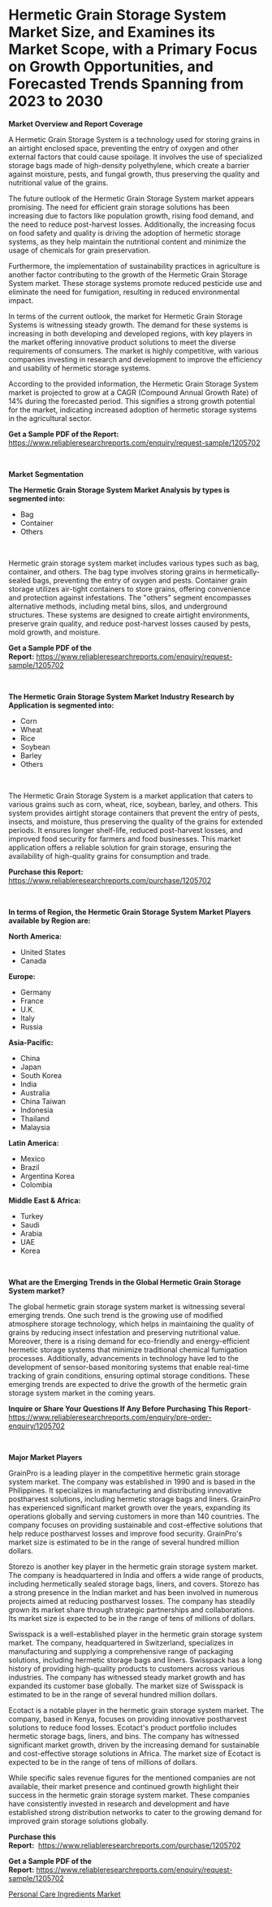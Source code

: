 <p><h1>Hermetic Grain Storage System Market Size, and Examines its Market Scope, with a Primary Focus on Growth Opportunities, and Forecasted Trends Spanning from 2023 to 2030</h1></p><p><strong>Market Overview and Report Coverage</strong></p>
<p><p>A Hermetic Grain Storage System is a technology used for storing grains in an airtight enclosed space, preventing the entry of oxygen and other external factors that could cause spoilage. It involves the use of specialized storage bags made of high-density polyethylene, which create a barrier against moisture, pests, and fungal growth, thus preserving the quality and nutritional value of the grains.</p><p>The future outlook of the Hermetic Grain Storage System market appears promising. The need for efficient grain storage solutions has been increasing due to factors like population growth, rising food demand, and the need to reduce post-harvest losses. Additionally, the increasing focus on food safety and quality is driving the adoption of hermetic storage systems, as they help maintain the nutritional content and minimize the usage of chemicals for grain preservation.</p><p>Furthermore, the implementation of sustainability practices in agriculture is another factor contributing to the growth of the Hermetic Grain Storage System market. These storage systems promote reduced pesticide use and eliminate the need for fumigation, resulting in reduced environmental impact.</p><p>In terms of the current outlook, the market for Hermetic Grain Storage Systems is witnessing steady growth. The demand for these systems is increasing in both developing and developed regions, with key players in the market offering innovative product solutions to meet the diverse requirements of consumers. The market is highly competitive, with various companies investing in research and development to improve the efficiency and usability of hermetic storage systems.</p><p>According to the provided information, the Hermetic Grain Storage System market is projected to grow at a CAGR (Compound Annual Growth Rate) of 14% during the forecasted period. This signifies a strong growth potential for the market, indicating increased adoption of hermetic storage systems in the agricultural sector.</p></p>
<p><strong>Get a Sample PDF of the Report:</strong> <a href="https://www.reliableresearchreports.com/enquiry/request-sample/1205702">https://www.reliableresearchreports.com/enquiry/request-sample/1205702</a></p>
<p>&nbsp;</p>
<p><strong>Market Segmentation</strong></p>
<p><strong>The Hermetic Grain Storage System Market Analysis by types is segmented into:</strong></p>
<p><ul><li>Bag</li><li>Container</li><li>Others</li></ul></p>
<p>&nbsp;</p>
<p><p>Hermetic grain storage system market includes various types such as bag, container, and others. The bag type involves storing grains in hermetically-sealed bags, preventing the entry of oxygen and pests. Container grain storage utilizes air-tight containers to store grains, offering convenience and protection against infestations. The "others" segment encompasses alternative methods, including metal bins, silos, and underground structures. These systems are designed to create airtight environments, preserve grain quality, and reduce post-harvest losses caused by pests, mold growth, and moisture.</p></p>
<p><strong>Get a Sample PDF of the Report:</strong>&nbsp;<a href="https://www.reliableresearchreports.com/enquiry/request-sample/1205702">https://www.reliableresearchreports.com/enquiry/request-sample/1205702</a></p>
<p>&nbsp;</p>
<p><strong>The Hermetic Grain Storage System Market Industry Research by Application is segmented into:</strong></p>
<p><ul><li>Corn</li><li>Wheat</li><li>Rice</li><li>Soybean</li><li>Barley</li><li>Others</li></ul></p>
<p>&nbsp;</p>
<p><p>The Hermetic Grain Storage System is a market application that caters to various grains such as corn, wheat, rice, soybean, barley, and others. This system provides airtight storage containers that prevent the entry of pests, insects, and moisture, thus preserving the quality of the grains for extended periods. It ensures longer shelf-life, reduced post-harvest losses, and improved food security for farmers and food businesses. This market application offers a reliable solution for grain storage, ensuring the availability of high-quality grains for consumption and trade.</p></p>
<p><strong>Purchase this Report:</strong>&nbsp; <a href="https://www.reliableresearchreports.com/purchase/1205702">https://www.reliableresearchreports.com/purchase/1205702</a></p>
<p>&nbsp;</p>
<p><strong>In terms of Region, the Hermetic Grain Storage System Market Players available by Region are:</strong></p>
<p>
    <p> <strong> North America: </strong>
        <ul>
            <li>United States</li>
            <li>Canada</li>
        </ul>
        </p> 
    <p> <strong> Europe: </strong>
        <ul>
            <li>Germany</li>
            <li>France</li>
            <li>U.K.</li>
            <li>Italy</li>
            <li>Russia</li>
        </ul>
        </p> 
    <p> <strong> Asia-Pacific: </strong>
        <ul>
            <li>China</li>
            <li>Japan</li>
            <li>South Korea</li>
            <li>India</li>
            <li>Australia</li>
            <li>China Taiwan</li>
            <li>Indonesia</li>
            <li>Thailand</li>
            <li>Malaysia</li>
        </ul>
        </p> 
    <p> <strong> Latin America: </strong>
        <ul>
            <li>Mexico</li>
            <li>Brazil</li>
            <li>Argentina Korea</li>
            <li>Colombia</li>
        </ul>
        </p> 
    <p> <strong> Middle East & Africa: </strong>
        <ul>
            <li>Turkey</li>
            <li>Saudi</li>
            <li>Arabia</li>
            <li>UAE</li>
            <li>Korea</li>
        </ul>
    </p>
    </p>
<p>&nbsp;</p>
<p><strong>What are the Emerging Trends in the Global Hermetic Grain Storage System market?</strong></p>
<p><p>The global hermetic grain storage system market is witnessing several emerging trends. One such trend is the growing use of modified atmosphere storage technology, which helps in maintaining the quality of grains by reducing insect infestation and preserving nutritional value. Moreover, there is a rising demand for eco-friendly and energy-efficient hermetic storage systems that minimize traditional chemical fumigation processes. Additionally, advancements in technology have led to the development of sensor-based monitoring systems that enable real-time tracking of grain conditions, ensuring optimal storage conditions. These emerging trends are expected to drive the growth of the hermetic grain storage system market in the coming years.</p></p>
<p><strong>Inquire or Share Your Questions If Any Before Purchasing This Report</strong>- <a href="https://www.reliableresearchreports.com/enquiry/pre-order-enquiry/1205702">https://www.reliableresearchreports.com/enquiry/pre-order-enquiry/1205702</a></p>
<p>&nbsp;</p>
<p><strong>Major Market Players</strong></p>
<p><p>GrainPro is a leading player in the competitive hermetic grain storage system market. The company was established in 1990 and is based in the Philippines. It specializes in manufacturing and distributing innovative postharvest solutions, including hermetic storage bags and liners. GrainPro has experienced significant market growth over the years, expanding its operations globally and serving customers in more than 140 countries. The company focuses on providing sustainable and cost-effective solutions that help reduce postharvest losses and improve food security. GrainPro's market size is estimated to be in the range of several hundred million dollars.</p><p>Storezo is another key player in the hermetic grain storage system market. The company is headquartered in India and offers a wide range of products, including hermetically sealed storage bags, liners, and covers. Storezo has a strong presence in the Indian market and has been involved in numerous projects aimed at reducing postharvest losses. The company has steadily grown its market share through strategic partnerships and collaborations. Its market size is expected to be in the range of tens of millions of dollars.</p><p>Swisspack is a well-established player in the hermetic grain storage system market. The company, headquartered in Switzerland, specializes in manufacturing and supplying a comprehensive range of packaging solutions, including hermetic storage bags and liners. Swisspack has a long history of providing high-quality products to customers across various industries. The company has witnessed steady market growth and has expanded its customer base globally. The market size of Swisspack is estimated to be in the range of several hundred million dollars.</p><p>Ecotact is a notable player in the hermetic grain storage system market. The company, based in Kenya, focuses on providing innovative postharvest solutions to reduce food losses. Ecotact's product portfolio includes hermetic storage bags, liners, and bins. The company has witnessed significant market growth, driven by the increasing demand for sustainable and cost-effective storage solutions in Africa. The market size of Ecotact is expected to be in the range of tens of millions of dollars.</p><p>While specific sales revenue figures for the mentioned companies are not available, their market presence and continued growth highlight their success in the hermetic grain storage system market. These companies have consistently invested in research and development and have established strong distribution networks to cater to the growing demand for improved grain storage solutions globally.</p></p>
<p><strong>Purchase this Report:</strong>&nbsp;&nbsp;<a href="https://www.reliableresearchreports.com/purchase/1205702">https://www.reliableresearchreports.com/purchase/1205702</a></p>
<p></p>
<p><strong>Get a Sample PDF of the Report:</strong>&nbsp;<a href="https://www.reliableresearchreports.com/enquiry/request-sample/1205702">https://www.reliableresearchreports.com/enquiry/request-sample/1205702</a></p>
<p><p><a href="https://medium.com/@kabirkhanrp23/decoding-personal-care-ingredients-market-metrics-market-share-trends-and-growth-patterns-1e07a56bf033">Personal Care Ingredients Market</a></p></p>